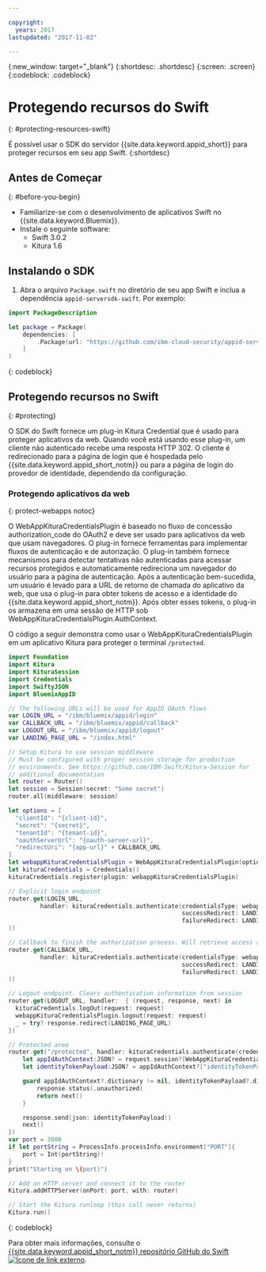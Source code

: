 ```yaml
---

copyright:
  years: 2017
lastupdated: "2017-11-02"

---
```


{:new_window: target="_blank"}
{:shortdesc: .shortdesc}
{:screen: .screen}
{:codeblock: .codeblock}


# Protegendo recursos do Swift
{: #protecting-resources-swift}

É possível usar o SDK do servidor {{site.data.keyword.appid_short}} para proteger recursos em seu app Swift.
{:shortdesc}


## Antes de Começar
{: #before-you-begin}

* Familiarize-se com o desenvolvimento de aplicativos Swift no {{site.data.keyword.Bluemix}}.
* Instale o seguinte software:
    * Swift 3.0.2
    * Kitura 1.6


## Instalando o SDK

1. Abra o arquivo `Package.swift` no diretório de seu app Swift e inclua a dependência `appid-serversdk-swift`. Por exemplo:

  ```swift
  import PackageDescription

  let package = Package(
      dependencies: [
          .Package(url: "https://github.com/ibm-cloud-security/appid-serversdk-swift.git", majorVersion: 1)
      ]
  )
  ```
  {: codeblock}

## Protegendo recursos no Swift
{: #protecting}

O SDK do Swift fornece um plug-in Kitura Credential que é usado para proteger aplicativos da web. Quando você está usando esse plug-in, um cliente não autenticado recebe uma resposta HTTP 302. O cliente é redirecionado para a página de login que é hospedada pelo {{site.data.keyword.appid_short_notm}} ou para a página de login do
provedor de identidade, dependendo da configuração.



### Protegendo aplicativos da web
{: protect-webapps notoc}

O WebAppKituraCredentialsPlugin é baseado no fluxo de concessão authorization_code do OAuth2 e deve ser usado para aplicativos da web que usam navegadores. O
plug-in fornece ferramentas para implementar fluxos de autenticação e de autorização. O plug-in também fornece mecanismos para detectar tentativas não autenticadas
para acessar recursos protegidos e automaticamente redireciona um navegador do usuário para a página de autenticação. Após a autenticação bem-sucedida, um usuário é
levado para a URL de retorno de chamada do aplicativo da web, que usa o plug-in para obter tokens de acesso e a identidade do
{{site.data.keyword.appid_short_notm}}. Após obter esses tokens, o plug-in os armazena em uma sessão de HTTP sob WebAppKituraCredentialsPlugin.AuthContext.

O código a seguir demonstra como usar o WebAppKituraCredentialsPlugin em um aplicativo Kitura para proteger o terminal `/protected`.

  ```swift
  import Foundation
  import Kitura
  import KituraSession
  import Credentials
  import SwiftyJSON
  import BluemixAppID

  // The following URLs will be used for AppID OAuth flows
  var LOGIN_URL = "/ibm/bluemix/appid/login"
  var CALLBACK_URL = "/ibm/bluemix/appid/callback"
  var LOGOUT_URL = "/ibm/bluemix/appid/logout"
  var LANDING_PAGE_URL = "/index.html"

  // Setup Kitura to use session middleware
  // Must be configured with proper session storage for production
  // environments. See https://github.com/IBM-Swift/Kitura-Session for
  // additional documentation
  let router = Router()
  let session = Session(secret: "Some secret")
  router.all(middleware: session)

  let options = [
  	"clientId": "{client-id}",
  	"secret": "{secret}",
  	"tenantId": "{tenant-id}",
  	"oauthServerUrl": "{oauth-server-url}",
  	"redirectUri": "{app-url}" + CALLBACK_URL
  ]
  let webappKituraCredentialsPlugin = WebAppKituraCredentialsPlugin(options: options)
  let kituraCredentials = Credentials()
  kituraCredentials.register(plugin: webappKituraCredentialsPlugin)

  // Explicit login endpoint
  router.get(LOGIN_URL,
  		   handler: kituraCredentials.authenticate(credentialsType: webappKituraCredentialsPlugin.name,
  												   successRedirect: LANDING_PAGE_URL,
  												   failureRedirect: LANDING_PAGE_URL
  ))

  // Callback to finish the authorization process. Will retrieve access and identity tokens from AppID
  router.get(CALLBACK_URL,
  		   handler: kituraCredentials.authenticate(credentialsType: webappKituraCredentialsPlugin.name,
  												   successRedirect: LANDING_PAGE_URL,
  												   failureRedirect: LANDING_PAGE_URL
  ))

  // Logout endpoint. Clears authentication information from session
  router.get(LOGOUT_URL, handler:  { (request, response, next) in
  	kituraCredentials.logOut(request: request)
  	webappKituraCredentialsPlugin.logout(request: request)
  	_ = try? response.redirect(LANDING_PAGE_URL)
  })

  // Protected area
  router.get("/protected", handler: kituraCredentials.authenticate(credentialsType: webappKituraCredentialsPlugin.name), { (request, response, next) in
      let appIdAuthContext:JSON? = request.session?[WebAppKituraCredentialsPlugin.AuthContext]
      let identityTokenPayload:JSON? = appIdAuthContext?["identityTokenPayload"]

      guard appIdAuthContext?.dictionary != nil, identityTokenPayload?.dictionary != nil else {
          response.status(.unauthorized)
          return next()
      }

      response.send(json: identityTokenPayload!)
      next()
  })
  var port = 3000
  if let portString = ProcessInfo.processInfo.environment["PORT"]{
      port = Int(portString)!
  }
  print("Starting on \(port)")

  // Add an HTTP server and connect it to the router
  Kitura.addHTTPServer(onPort: port, with: router)

  // Start the Kitura runloop (this call never returns)
  Kitura.run()
  ```
  {: codeblock}

Para obter mais informações, consulte o <a href="https://github.com/ibm-cloud-security/appid-serversdk-swift" target="_blank">{{site.data.keyword.appid_short_notm}} repositório GitHub do Swift <img src="../../icons/launch-glyph.svg" alt="Ícone de link externo"></a>.
